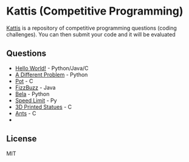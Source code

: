 # Kattis (Competitive Programming)

[Kattis](https://open.kattis.com/) is a repository of competitive programming questions (coding challenges). You can then submit your code and it will be evaluated



## Questions

* [Hello World!](https://open.kattis.com/problems/hello) - Python/Java/C
* [A Different Problem](https://open.kattis.com/problems/different) - Python
* [Pot](https://open.kattis.com/problems/pot) - C
* [FizzBuzz](https://open.kattis.com/problems/fizzbuzz) - Java
* [Bela](https://open.kattis.com/problems/bela) - Python
* [Speed Limit](https://open.kattis.com/problems/speedlimit) - Py
* [3D Printed Statues](open.kattis.com/problems/3dprinter) - C
* [Ants](https://open.kattis.com/problems/ants) - C
* 



## License

MIT

